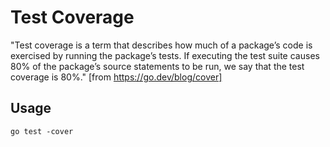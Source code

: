 # Test Coverage

"Test coverage is a term that describes how much of a package’s code is exercised by running the package’s tests. If executing the test suite causes 80% of the package’s source statements to be run, we say that the test coverage is 80%." [from https://go.dev/blog/cover]

## Usage

`go test -cover`
